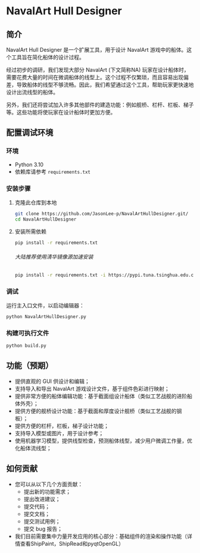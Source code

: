 # NavalArt Hull Designer

## 简介

NavalArt Hull Designer 是一个扩展工具，用于设计 NavalArt 游戏中的船体。这个工具旨在简化船体的设计过程。

经过初步的调研，我们发现大部分 NavalArt (下文简称NA) 玩家在设计船体时，需要花费大量的时间在微调船体的线型上。这个过程不仅繁琐，而且容易出现偏差，导致船体的线型不够流畅。因此，我们希望通过这个工具，帮助玩家更快速地设计出流线型的船体。

另外，我们还将尝试加入许多其他部件的建造功能：例如舰桥、栏杆、栏板、梯子等。这些功能将使玩家在设计船体时更加方便。

## 配置调试环境

### 环境

- Python 3.10
- 依赖库请参考 `requirements.txt`

### 安装步骤

1. 克隆此仓库到本地
   ```bash
   git clone https://github.com/JasonLee-p/NavalArtHullDesigner.git/
   cd NavalArtHullDesigner
   ```

2. 安装所需依赖
   ```bash
   pip install -r requirements.txt
   ```
   ###### 大陆推荐使用清华镜像源加速安装
   ```bash
   pip install -r requirements.txt -i https://pypi.tuna.tsinghua.edu.cn/simple
   ```

### 调试

运行主入口文件，以启动编辑器：
```bash
python NavalArtHullDesigner.py
```

### 构建可执行文件
```bash
python build.py
```

## 功能（预期）

- 提供直观的 GUI 供设计和编辑；
- 支持导入和导出 NavalArt 游戏设计文件，基于组件色彩进行映射；
- 提供非常方便的船体编辑功能：基于截面组设计船体（类似工艺战舰的进阶船体外壳）；
- 提供方便的舰桥设计功能：基于截面和厚度设计舰桥（类似工艺战舰的钢板）；
- 提供方便的栏杆，栏板，梯子设计功能；
- 支持导入模型或图片，用于设计参考；
- 使用机器学习模型，提供线型检查，预测船体线型，减少用户微调工作量，优化船体流线型；


## 如何贡献

- 您可以从以下几个方面贡献：
  - 提出新的功能需求；
  - 提出改进建议；
  - 提交代码；
  - 提交文档；
  - 提交测试用例；
  - 提交 bug 报告；
- 我们目前需要集中力量开发应用的核心部分：基础组件的渲染和操作功能（详情查看ShipPaint，ShipRead和pyqtOpenGL）